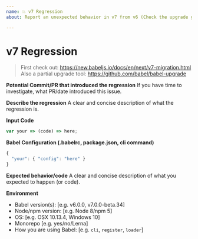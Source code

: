 ```yaml
---
name: 💥 v7 Regression
about: Report an unexpected behavior in v7 from v6 (Check the upgrade guide first ✌️)

---
```


# v7 Regression

> First check out: https://new.babeljs.io/docs/en/next/v7-migration.html
> Also a partial upgrade tool: https://github.com/babel/babel-upgrade

**Potential Commit/PR that introduced the regression**
If you have time to investigate, what PR/date introduced this issue.

**Describe the regression**
A clear and concise description of what the regression is.

**Input Code**
<!--- If you have link to our REPL or a standalone repo please link that! -->

```js
var your => (code) => here;
```

**Babel Configuration (.babelrc, package.json, cli command)**

```js
{
  "your": { "config": "here" }
}
```

**Expected behavior/code**
A clear and concise description of what you expected to happen (or code).

**Environment**
- Babel version(s): [e.g. v6.0.0, v7.0.0-beta.34]
- Node/npm version: [e.g. Node 8/npm 5]
- OS: [e.g. OSX 10.13.4, Windows 10]
- Monorepo [e.g. yes/no/Lerna]
- How you are using Babel: [e.g. `cli`, `register`, `loader`]
